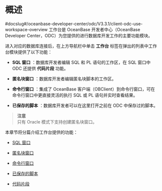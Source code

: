 概述 
=======================
#docslug#/oceanbase-developer-center/odc/V3.3.1/client-odc-use-workspace-overview
工作台是 OceanBase 开发者中心（OceanBase Developer Center，ODC）为您提供的进行数据库开发工作的主要功能模块。

进入对应的数据库连接后，在上方导航栏中单击 **工作台** 标签在弹出的列表中工作台模块提供了以下功能：

* **SQL 窗口** ：数据库开发者编辑 SQL 和 PL 语句的工作区，在 SQL 窗口中 ODC 还提供 **代码片段** 功能。

  

* **匿名块窗口** ：数据库开发者编辑匿名块脚本的工作区。

  

* **命令行窗口** ：集成了 OceanBase 客户端（OBClient）到命令行窗口，可在命令行窗口中更直接灵活的执行 SQL 或 PL 语句并实时查看结果。

  

* **已保存的脚本** ：数据库开发者可以在这里打开之前在 ODC 中保存过的脚本。

  



> **注意**<br>
> 只有 Oracle 模式下支持创建匿名块窗口。

本章节将分篇介绍工作台提供的功能：

* [SQL 窗口](../4.client-odc-use-workspace/2.client-odc-sql-window.md)

  

* [匿名块窗口](../4.client-odc-use-workspace/3.client-odc-anonymous-block-window.md)

  

* [命令行窗口](../4.client-odc-use-workspace/4.client-odc-command-line-window.md)

  

* [已保存的脚本](../4.client-odc-use-workspace/5.client-odc-stored-scripts.md)

  

* [代码片段](../4.client-odc-use-workspace/6.client-odc-snippet.md)

  



